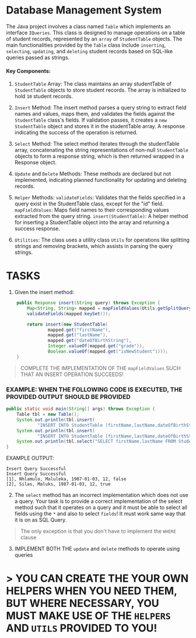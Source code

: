 # Database Management System

The Java project involves a class named ```Table``` which implements an interface ```IQueries```. This class is designed to manage operations on a table of student records, represented by an ```array``` of ```StudentTable``` objects. The main functionalities provided by the ```Table``` class include ```inserting```, ```selecting```, ```updating```, and ```deleting``` student records based on SQL-like queries passed as strings.

#### Key Components:
1. ```StudentTable``` Array:
The class maintains an array studentTable of ```StudentTable``` objects to store student records. The array is initialized to hold ```10``` student records.

2. ```Insert``` Method:
The insert method parses a query string to extract field names and values, maps them, and validates the fields against the ```StudentTable``` class's fields. If validation passes, it creates a `new` ``StudentTable`` object and stores it in the studentTable array. A response indicating the success of the operation is returned.

3. ```Select``` Method:
The select method iterates through the studentTable array, concatenating the string representations of non-null ```StudentTable``` objects to form a response string, which is then returned wrapped in a Response object.

4. ```Update``` and ```Delete``` Methods:
These methods are declared but not implemented, indicating planned functionality for updating and deleting records.

5. ```Helper``` Methods:
```validateFields```: Validates that the fields specified in a query exist in the StudentTable class, except for the "id" field.
```mapFieldValues```: Maps field names to their corresponding values extracted from the query string.
``insert(StudentTable)``: A helper method for inserting a StudentTable object into the array and returning a success response.

6. ```Utilities```:
The class uses a utility class ```Utils``` for operations like splitting strings and removing brackets, which assists in parsing the query strings.

# TASKS

1. Given the insert method:

```java
    public Response insert(String query) throws Exception {
        Map<String, String> mapped = mapFieldValues(Utils.getSplitQuery(query, " "), 3, 5);
        validateFields(mapped.keySet());

        return insert(new StudentTable(
                mapped.get("firstName"),
                mapped.get("lastName"),
                mapped.get("dateOfBirthString"),
                Integer.valueOf(mapped.get("grade")),
                Boolean.valueOf(mapped.get("isNewStudent"))));
    }
```

> COMPLETE THE IMPLEMENTATION OF THE ```mapFieldValues``` SUCH THAT AN INSERT OPERATION SUCCEEDS!

### EXAMPLE: WHEN THE FOLLOWING CODE IS EXECUTED, THE PROVIDED OUTPUT SHOULD BE PROVIDED

```java
public static void main(String[] args) throws Exception {
    Table tbl = new Table();
    System.out.println(tbl.insert(
            "INSERT INTO StudentTable (firstName,lastName,dateOfBirthString,grade,isNewStudent) VALUES (Nhlamulo,Maluleka,1997-01-03,12,false)"));
    System.out.println(tbl.insert(
            "INSERT INTO StudentTable (firstName,lastName,dateOfBirthString,grade,isNewStudent) VALUES (Silas,Maluks,1997-01-03,12,true)"));
    System.out.println(tbl.select("SELECT firstName,lastName FROM StudentTable WHERE id=2"));
}
```

EXAMPLE OUTPUT:

```
Insert Query Successful
Insert Query Successful
[1], Nhlamulo, Maluleka, 1987-01-03, 12, false
[2], Silas, Maluks, 1987-01-03, 12, true
```

2. The ```select``` method has an incorrect implementation which does not use a query. Your task is to provide a correct implementation of the select method such that it operates on a query and it must be able to select all fields using the ```*``` and also to select ```fields```! It must work same way that it is on as SQL Query. 

> The only exception is that you don't have to implement the ```WHERE``` clause

3. IMPLEMENT BOTH THE ```update``` and ```delete``` methods to operate using queries


# > YOU CAN CREATE THE YOUR OWN HELPERS WHEN YOU NEED THEM, BUT WHERE NECESSARY, YOU MUST MAKE USE OF THE ```HELPERS``` AND ```UTILS``` PROVIDED TO YOU!